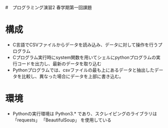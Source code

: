 #　プログラミング演習2 春学期第一回課題
# 構成

- C言語でCSVファイルからデータを読み込み、データに対して操作を行うプログラム
- Cプログラム実行時にsystem関数を用いてシェルにpythonプログラムの実行コードを出力し、最新のデータを取り込む
- Pythonプログラムでは、csvファイルの最も上にあるデータと抽出したデータを比較し、異なった場合にデータを上部に書き込む。

# 環境 

- Pythonの実行環境は Python3.* であり、スクレイピングのライブラリは 「requests」 「BeautifulSoup」 を使用している
